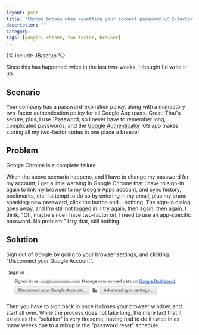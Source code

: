 ```yaml
---
layout: post
title: "Chrome broken when resetting your account password w/ 2-factor on."
description: ""
category:
tags: [google, chrome, two-factor, browser]
---
```

{% include JB/setup %}

Since this has happened twice in the last two-weeks, I thought I'd write it up.

## Scenario

Your company has a password-expiration policy, along with a mandatory two-factor
authentication policy for all Google App users. Great! That's secure, plus, I
use 1Password, so I never have to remember long, complicated passwords, and the
[Google Authenticator](https://www.google.com/url?sa=t&rct=j&q=&esrc=s&source=web&cd=1&cad=rja&uact=8&ved=0CB4QFjAA&url=https%3A%2F%2Fitunes.apple.com%2Fus%2Fapp%2Fgoogle-authenticator%2Fid388497605%3Fmt%3D8&ei=cbO2VNvzOdH-yQSJ1YCgAg&usg=AFQjCNErUPztKxmJDKqKeQmLJa5xoTdRCw&sig2=k8j55FUVK7Fx7A-g8ZAjCQ&bvm=bv.83640239,d.aWw)
iOS app makes storing all my two-factor codes in one place a breeze!

## Problem

Google Chrome is a complete failure.

When the above scenario happens, and I have to change my password for my account,
I get a little warning in Google Chrome that I have to sign-in again to link
my browser to my Google Apps account, and sync history, bookmarks, etc. I attempt
to do so by entering in my email, plus my brand-spanking-new password, click the
button and... nothing. The sign-in dialog goes away, and I'm still not logged in.
I try again, then again, then again. I think, "Oh, maybe since I have two-factor
on, I need to use an app-specific password. No problem!" I try that, still nothing.

## Solution

Sign out of Google by going to your browser settings, and clicking "Disconnect
your Google Account".

<img src="/assets/photos/2015.01.14/disconnect-chrome.png" width="670" />

Then you have to sign back in once it closes your browser window, and start all
over. While the process does not take long, the mere fact that it exists as the
"solution" is very tiresome, having had to do it twice in as many weeks due to a
mixup in the "password reset" schedule.
